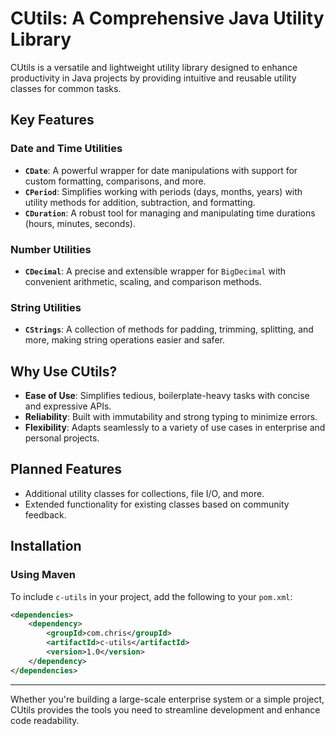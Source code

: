 # CUtils: A Comprehensive Java Utility Library

CUtils is a versatile and lightweight utility library designed to enhance productivity in Java projects by providing intuitive and reusable utility classes for common tasks.

## Key Features

### Date and Time Utilities
- **`CDate`**: A powerful wrapper for date manipulations with support for custom formatting, comparisons, and more.
- **`CPeriod`**: Simplifies working with periods (days, months, years) with utility methods for addition, subtraction, and formatting.
- **`CDuration`**: A robust tool for managing and manipulating time durations (hours, minutes, seconds).

### Number Utilities
- **`CDecimal`**: A precise and extensible wrapper for `BigDecimal` with convenient arithmetic, scaling, and comparison methods.

### String Utilities
- **`CStrings`**: A collection of methods for padding, trimming, splitting, and more, making string operations easier and safer.

## Why Use CUtils?
- **Ease of Use**: Simplifies tedious, boilerplate-heavy tasks with concise and expressive APIs.
- **Reliability**: Built with immutability and strong typing to minimize errors.
- **Flexibility**: Adapts seamlessly to a variety of use cases in enterprise and personal projects.

## Planned Features
- Additional utility classes for collections, file I/O, and more.
- Extended functionality for existing classes based on community feedback.
## Installation

### Using Maven

To include `c-utils` in your project, add the following to your `pom.xml`:

```xml
<dependencies>
    <dependency>
        <groupId>com.chris</groupId>
        <artifactId>c-utils</artifactId>
        <version>1.0</version>
    </dependency>
</dependencies>
```
---

Whether you're building a large-scale enterprise system or a simple project, CUtils provides the tools you need to streamline development and enhance code readability.
